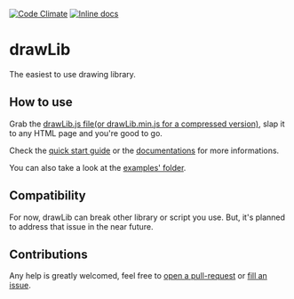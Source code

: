 [![Code Climate](https://codeclimate.com/github/GMartigny/drawLib/badges/gpa.svg)](https://codeclimate.com/github/GMartigny/drawLib)
[![Inline docs](http://inch-ci.org/github/GMartigny/drawLib.svg?branch=master)](http://inch-ci.org/github/GMartigny/drawLib)

# drawLib

The easiest to use drawing library.

## How to use

Grab the [drawLib.js file(or drawLib.min.js for a compressed version)](https://api.github.com/repos/GMartigny/drawLib/zipball), slap it to any HTML page and you're good to go.

Check the [quick start guide](https://github.com/GMartigny/drawLib/blob/master/QUICK_START.md) or the [documentations](https://github.com/GMartigny/drawLib/blob/master/DOCUMENTATION.md) for more informations.

You can also take a look at the [examples' folder](https://github.com/GMartigny/drawLib/tree/master/examples).

## Compatibility

For now, drawLib can break other library or script you use. But, it's planned to address that issue in the near future.

## Contributions

Any help is greatly welcomed, feel free to [open a pull-request](https://github.com/GMartigny/drawLib/pulls) or [fill an issue](https://github.com/GMartigny/drawLib/issues).